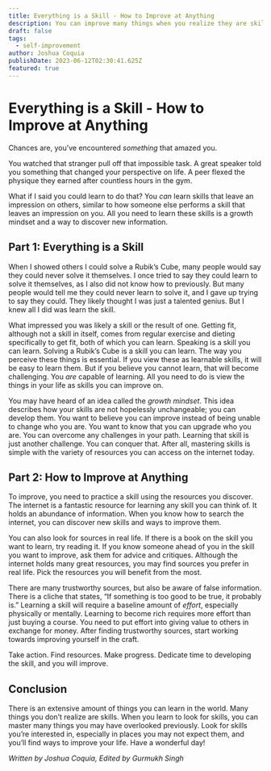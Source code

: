 ```yaml
---
title: Everything is a Skill - How to Improve at Anything
description: You can improve many things when you realize they are skills.
draft: false
tags:
  - self-improvement
author: Joshua Coquia
publishDate: 2023-06-12T02:30:41.625Z
featured: true
---
```


# Everything is a Skill - How to Improve at Anything

Chances are, you’ve encountered _something_ that amazed you.

You watched that stranger pull off that impossible task. A great speaker told you something that changed your perspective on life. A peer flexed the physique they earned after countless hours in the gym.

What if I said you could learn to do that? You _can_ learn skills that leave an impression on others, similar to how someone else performs a skill that leaves an impression on you. All you need to learn these skills is a growth mindset and a way to discover new information.

## Part 1: Everything is a Skill

When I showed others I could solve a Rubik’s Cube, many people would say they could never solve it themselves. I once tried to say they could learn to solve it themselves, as I also did not know how to previously. But many people would tell me they could never learn to solve it, and I gave up trying to say they could. They likely thought I was just a talented genius. But I knew all I did was learn the skill.

What impressed you was likely a skill or the result of one. Getting fit, although not a skill in itself, comes from regular exercise and dieting specifically to get fit, both of which you can learn. Speaking is a skill you can learn. Solving a Rubik’s Cube is a skill you can learn. The way you perceive these things is essential. If you view these as learnable skills, it will be easy to learn them. But if you believe you cannot learn, that will become challenging. You _are_ capable of learning. All you need to do is view the things in your life as skills you can improve on.

You may have heard of an idea called the _growth mindset_. This idea describes how your skills are not hopelessly unchangeable; you can develop them. You want to believe you can improve instead of being unable to change who you are. You want to know that you can upgrade who you are. You can overcome any challenges in your path. Learning that skill is just another challenge. You can conquer that. After all, mastering skills is simple with the variety of resources you can access on the internet today.

## Part 2: How to Improve at Anything

To improve, you need to practice a skill using the resources you discover. The internet is a fantastic resource for learning any skill you can think of. It holds an abundance of information. When you know how to search the internet, you can discover new skills and ways to improve them.

You can also look for sources in real life. If there is a book on the skill you want to learn, try reading it. If you know someone ahead of you in the skill you want to improve, ask them for advice and critiques. Although the internet holds many great resources, you may find sources you prefer in real life. Pick the resources you will benefit from the most.

There are many trustworthy sources, but also be aware of false information. There is a cliche that states, “If something is too good to be true, it probably is.” Learning a skill will require a baseline amount of _effort_, especially physically or mentally. Learning to become rich requires more effort than just buying a course. You need to put effort into giving value to others in exchange for money. After finding trustworthy sources, start working towards improving yourself in the craft.

Take action. Find resources. Make progress. Dedicate time to developing the skill, and you will improve.

## Conclusion

There is an extensive amount of things you can learn in the world. Many things you don’t realize are skills. When you learn to look for skills, you can master many things you may have overlooked previously. Look for skills you’re interested in, especially in places you may not expect them, and you’ll find ways to improve your life. Have a wonderful day!

_Written by Joshua Coquia, Edited by Gurmukh Singh_
